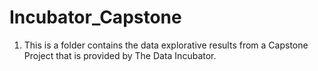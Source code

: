 # Incubator_Capstone

1. This is a folder contains the data explorative results from a Capstone Project that is provided by The Data Incubator.
